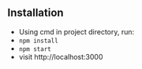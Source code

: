 
## Installation

* Using cmd in project directory, run:
* `npm install`
* `npm start`
* visit http://localhost:3000
